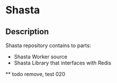 # Shasta

## Description
Shasta repository contains to parts:
- Shasta Worker source
- Shasta Library that interfaces with Redis

** todo remove, test 020
